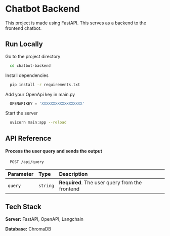 
# Chatbot Backend

This project is made using FastAPI. This serves as a backend to the frontend chatbot.


## Run Locally

Go to the project directory

```bash
  cd chatbot-backend
```

Install dependencies

```bash
  pip install -r requirements.txt
```

Add your OpenApi key in main.py

```python
  OPENAPIKEY = 'XXXXXXXXXXXXXXXXXX'
```

Start the server

```bash
  uvicorn main:app --reload
```


## API Reference

#### Process the user query and sends the output

```http
  POST /api/query
```

| Parameter | Type     | Description                |
| :-------- | :------- | :------------------------- |
| `query` | `string` | **Required**. The user query from the frontend |




## Tech Stack

**Server:** FastAPI, OpenAPI, Langchain

**Database:** ChromaDB


